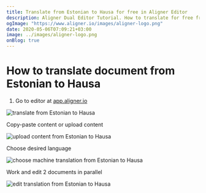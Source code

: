 ```yaml
---
title: Translate from Estonian to Hausa for free in Aligner Editor
description: Aligner Dual Editor Tutorial. How to translate for free from Estonian to Hausa. Aligner is multilingual document management platform. 
ogImage: "https://www.aligner.io/images/aligner-logo.png"
date: 2020-05-06T07:09:21+03:00
image: ../images/aligner-logo.png
onBlog: true
---
```


# How to translate document from Estonian to Hausa

1. Go to editor at [app.aligner.io](https://app.aligner.io "Aligner App web page")

![translate from Estonian to Hausa](../aligner-blank-editor.png "translate from Estonian to Hausa")

Copy-paste content or upload content

![upload content from Estonian to Hausa](../aligner-uploaded-document.png "upload content from Estonian to Hausa")

Choose desired language

![choose machine translation from Estonian to Hausa](../aligner-language-dropdown.png "choose machine translation from Estonian to Hausa")

Work and edit 2 documents in parallel

![edit translation from Estonian to Hausa](../aligner-double-sitded-editor.png "edit translation from Estonian to Hausa")

